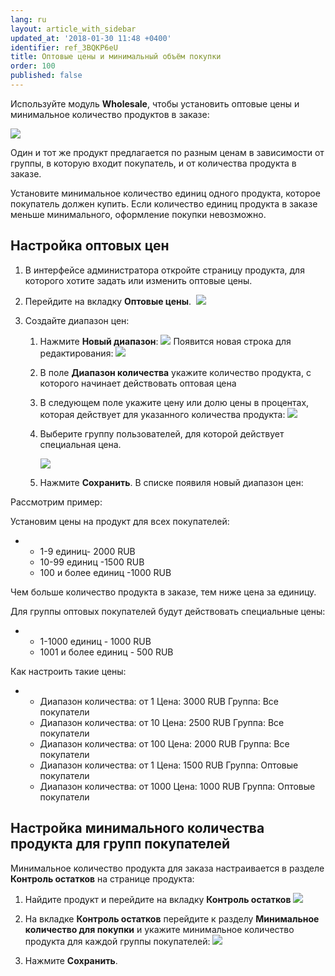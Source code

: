 ```yaml
---
lang: ru
layout: article_with_sidebar
updated_at: '2018-01-30 11:48 +0400'
identifier: ref_3BQKP6eU
title: Оптовые цены и минимальный объём покупки
order: 100
published: false
---
```

Используйте модуль **Wholesale**, чтобы установить оптовые цены и минимальное количество продуктов в заказе:

![]({{site.baseurl}}/attachments/6389808/8719226.png)

Один и тот же продукт предлагается по разным ценам в зависимости от группы, в которую входит покупатель, и от количества продукта в заказе.

Установите минимальное количество единиц одного продукта, которое покупатель должен купить. Если количество единиц продукта в заказе меньше минимального, оформление покупки невозможно.

## Настройка оптовых цен

1.  В интерфейсе администратора откройте страницу продукта, для которого хотите задать или изменить оптовые цены.
2.  Перейдите на вкладку **Оптовые цены**. 
    ![]({{site.baseurl}}/attachments/6389808/8719228.png)

3.  Создайте диапазон цен:
    1.  Нажмите **Новый диапазон**:
        ![]({{site.baseurl}}/attachments/6389808/8719229.png)
        Появится новая строка для редактирования:
        ![]({{site.baseurl}}/attachments/6389808/8719230.png)
    2. В поле **Диапазон количества** укажите количество продукта, с которого начинает действовать оптовая цена
    3.  В следующем поле укажите цену или долю цены в процентах, которая действует для указанного количества продукта:
        ![]({{site.baseurl}}/attachments/6389808/8719231.png)
    4.  Выберите группу пользователей, для которой действует специальная цена. 
       
        ![]({{site.baseurl}}/attachments/6389808/8719232.png)
    5. Нажмите **Сохранить**. В списке появиля новый диапазон цен:
    
Рассмотрим пример:

Установим цены на продукт для всех покупателей:

*   *   1-9 единиц- 2000 RUB
    *   10-99 единиц -1500 RUB
    *   100 и более единиц -1000 RUB

Чем больше количество продукта в заказе, тем ниже цена за единицу.

Для группы оптовых покупателей будут действовать специальные цены:

*   *   1-1000 единиц - 1000 RUB
    *   1001 и более единиц - 500 RUB

Как настроить такие цены:


*   *   Диапазон количества: от 1
        Цена: 3000 RUB
        Группа: Все покупатели
    *   Диапазон количества: от 10
        Цена: 2500 RUB
        Группа: Все покупатели
    *   Диапазон количества: от 100
        Цена: 2000 RUB
        Группа: Все покупатели
    *   Диапазон количества: от 1
        Цена: 1500 RUB
        Группа: Оптовые покупатели
    *   Диапазон количества: от 1000
        Цена: 1000 RUB
        Группа: Оптовые покупатели

## Настройка минимального количества продукта для групп покупателей

Минимальное количество продукта для заказа настраивается в разделе **Контроль остатков** на странице продукта:

1.  Найдите продукт и перейдите на вкладку **Контроль остатков**
    ![]({{site.baseurl}}/attachments/6389808/8719233.png)

2. На вкладке **Контроль остатков** перейдите к разделу **Минимальное количество для покупки** и укажите минимальное количество продукта для каждой группы покупателей:
    ![]({{site.baseurl}}/attachments/6389808/8719234.png)

3.  Нажмите **Сохранить**.


